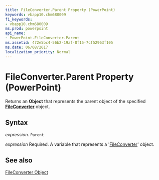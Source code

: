 ```yaml
---
title: FileConverter.Parent Property (PowerPoint)
keywords: vbapp10.chm680009
f1_keywords:
- vbapp10.chm680009
ms.prod: powerpoint
api_name:
- PowerPoint.FileConverter.Parent
ms.assetid: 472e5bc4-56b2-19af-8f15-7cf52963f105
ms.date: 06/08/2017
localization_priority: Normal
---
```



# FileConverter.Parent Property (PowerPoint)

Returns an  **Object** that represents the parent object of the specified **[FileConverter](PowerPoint.FileConverter.md)** object.


## Syntax

 _expression_. `Parent`

 _expression_ Required. A variable that represents a '[FileConverter](PowerPoint.FileConverter.md)' object.


## See also


[FileConverter Object](PowerPoint.FileConverter.md)


